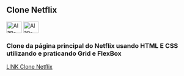 ## Clone Netflix

<div style="display: inline_block">
  <img align="center" title="HTML5" alt="Alan-HTML" height="30" width="40" src="https://xesque.rocketseat.dev/platform/tech/html5.svg">
  <img align="center" title="CSS3" alt="Alan-CSS" height="30" width="40" src="https://xesque.rocketseat.dev/platform/tech/css3.svg">  
</div>
  
### Clone da página principal do Netflix usando HTML E CSS utilizando e praticando Grid e FlexBox

<a target="_blank" href="https://cl0nenetflix.netlify.app/">LINK Clone Netflix</a>
